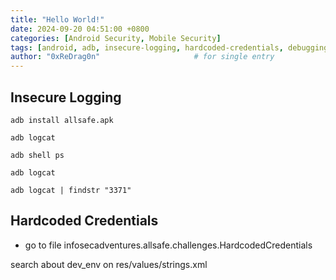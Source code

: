 ```yaml
---
title: "Hello World!"
date: 2024-09-20 04:51:00 +0800
categories: [Android Security, Mobile Security]
tags: [android, adb, insecure-logging, hardcoded-credentials, debugging, mobile-security, reverse-engineering]
author: "0xReDrag0n"                     # for single entry
---
```


## Insecure Logging
```
adb install allsafe.apk
```

```
adb logcat
```

```
adb shell ps
```

```
adb logcat
```

```
adb logcat | findstr "3371"
```

## Hardcoded Credentials
- go to file infosecadventures.allsafe.challenges.HardcodedCredentials

search about dev_env on res/values/strings.xml